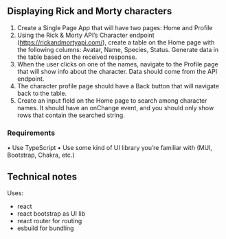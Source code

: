 ## Displaying Rick and Morty characters

1. Create a Single Page App that will have two pages: Home and Profile
2. Using the Rick & Morty API’s Character endpoint (https://rickandmortyapi.com/), create a
table on the Home page with the following columns: Avatar, Name, Species, Status.
Generate data in the table based on the received response.
3. When the user clicks on one of the names, navigate to the Profile page that will show
info about the character. Data should come from the API endpoint.
4. The character profile page should have a Back button that will navigate back to the 
table.
5. Create an input field on the Home page to search among character names. It should
have an onChange event, and you should only show rows that contain the searched
string.

### Requirements
• Use TypeScript
• Use some kind of UI library you’re familiar with (MUI, Bootstrap, Chakra, etc.)

## Technical notes

Uses:
- react
- react bootstrap as UI lib
- react router for routing
- esbuild for bundling


